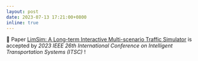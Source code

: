 ```yaml
---
layout: post
date: 2023-07-13 17:21:00+0800
inline: true
---
```


🎉 Paper <a href="http://arxiv.org/abs/2307.06648">LimSim: A Long-term Interactive Multi-scenario Traffic Simulator</a> is accepted by <i>2023 IEEE 26th International Conference on Intelligent Transportation Systems (ITSC)</i>  !
